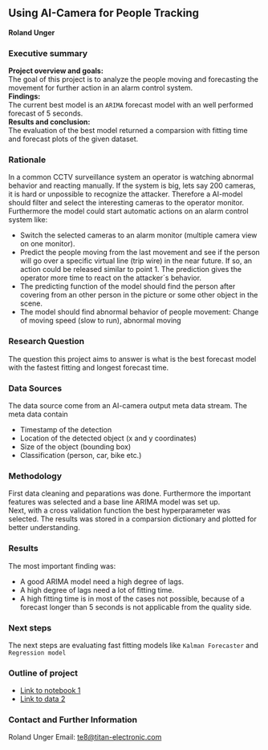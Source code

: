 ## Using AI-Camera for People Tracking

**Roland Unger**

### Executive summary
**Project overview and goals:** <br>The goal of this project is to analyze the people moving and forecasting the movement for further action in an alarm control system.<br>
**Findings:**<br> The current best model is an `ARIMA` forecast model with an well performed forecast of 5 seconds.<br>
**Results and conclusion:**<br> The evaluation of the best model returned a comparsion with fitting time and forecast plots of the given dataset.<br>

### Rationale
In a common CCTV surveillance system an operator is watching abnormal behavior and reacting manually.
If the system is big, lets say 200 cameras, it is hard or unpossible to recognize the attacker.
Therefore a AI-model should filter and select the interesting cameras to the operator monitor.
Furthermore the model could start automatic actions on an alarm control system like:<br>
- Switch the selected cameras to an alarm monitor (multiple camera view on one monitor). 
- Predict the people moving from the last movement and see if the person will go over a specific virtual line (trip wire) in the near future. If so, an action could be released similar to point 1. The prediction gives the operator more time to react on the attacker´s behavior.  
- The predicting function of the model should find the person after covering from an other person in the picture or some other    object in the scene.
- The model should find abnormal behavior of people movement: Change of moving speed (slow to run), abnormal moving

### Research Question
The question this project aims to answer is what is the best forecast model with the fastest fitting and longest forecast time.

### Data Sources
The data source come from an AI-camera output meta data stream. The meta data contain <br>
- Timestamp of the detection
- Location of the detected object (x and y coordinates)
- Size of the object (bounding box)
- Classification (person, car, bike etc.)

### Methodology
First data cleaning and peparations was done. Furthermore the important features was selected and a base line ARIMA model was set up.<br>
Next, with a cross validation function the best hyperparameter was selected. The results was stored in a comparsion dictionary and plotted for better understanding.

### Results
The most important finding was:
- A good ARIMA model need a high degree of lags.<br>
- A high degree of lags need a lot of fitting time.<br>
- A high fitting time is in most of the cases not possible, because of a forecast longer than 5 seconds is not applicable from the quality side.

### Next steps
The next steps are evaluating fast fitting models like `Kalman Forecaster` and `Regression model`

### Outline of project

- [Link to notebook 1](https://github.com/te8titan/Capstone_project_II)
- [Link to data 2](https://github.com/te8titan/Capstone_project_II/data)


### Contact and Further Information

Roland Unger
Email: te8@titan-electronic.com